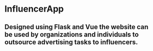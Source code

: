 # InfluencerApp
## Designed using Flask and Vue the website can be used by organizations and individuals to outsource advertising tasks to influencers.
